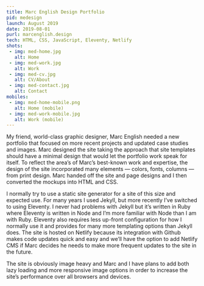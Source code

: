 ```yaml
---
title: Marc English Design Portfolio
pid: medesign
launch: August 2019
date: 2019-08-01
purl: marcenglish.design
tech: HTML, CSS, JavaScript, Eleventy, Netlify
shots:
 - img: med-home.jpg
   alt: Home
 - img: med-work.jpg
   alt: Work
 - img: med-cv.jpg
   alt: CV/About
 - img: med-contact.jpg
   alt: Contact
mobiles:   
 - img: med-home-mobile.png
   alt: Home (mobile)
 - img: med-work-mobile.jpg
   alt: Work (mobile)
---
```

My friend, world-class graphic designer, Marc English needed a new portfolio that focused on more recent projects and updated case studies and images. Marc designed the site taking the approach that site templates should have a minimal design that would let the portfolio work speak for itself.  To reflect the area’s of Marc’s best-known work and expertise, the design of the site incorporated many elements — colors, fonts, columns — from print design. Marc handed off the site and page designs and I then converted the mockups into HTML and CSS.

I normally try to use a static site generator for a site of this size and expected use. For many years I used Jekyll, but more recently I’ve switched to using Eleventy. I never had problems with Jekyll but it’s written in Ruby where Eleventy is written in Node and I’m more familiar with Node than I am with Ruby. Eleventy also requires less up-front configuration for how I normally use it and provides for many more templating options than Jekyll does. The site is hosted on Netlify because its integration with Github makes code updates quick and easy and we’ll have the option to add Netlify CMS if Marc decides he needs to make more frequent updates to the site in the future.

The site is obviously image heavy and Marc and I have plans to add both lazy loading and more responsive image options in order to increase the site’s performance over all browsers and devices.
